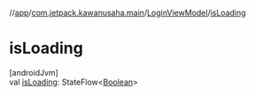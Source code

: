 //[app](../../../index.md)/[com.jetpack.kawanusaha.main](../index.md)/[LoginViewModel](index.md)/[isLoading](is-loading.md)

# isLoading

[androidJvm]\
val [isLoading](is-loading.md): StateFlow&lt;[Boolean](https://kotlinlang.org/api/latest/jvm/stdlib/kotlin/-boolean/index.html)&gt;
